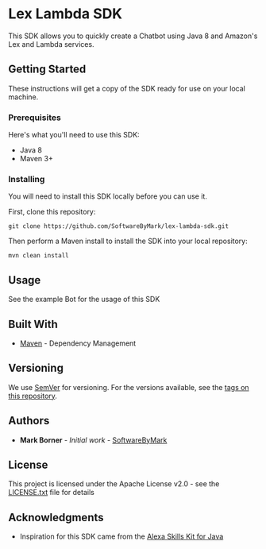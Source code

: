 # Lex Lambda SDK 

This SDK allows you to quickly create a Chatbot using Java 8 and Amazon's Lex and Lambda services.

## Getting Started

These instructions will get a copy of the SDK ready for use on your local machine.

### Prerequisites

Here's what you'll need to use this SDK:

* Java 8
* Maven 3+

### Installing

You will need to install this SDK locally before you can use it.

First, clone this repository:

```
git clone https://github.com/SoftwareByMark/lex-lambda-sdk.git
```

Then perform a Maven install to install the SDK into your local repository:

```
mvn clean install
```

## Usage

See the example Bot for the usage of this SDK

## Built With

* [Maven](https://maven.apache.org/) - Dependency Management

## Versioning

We use [SemVer](http://semver.org/) for versioning. For the versions available, see the [tags on this repository](https://github.com/softwarebymark/lex-lambda-sdk/tags). 

## Authors

* **Mark Borner** - *Initial work* - [SoftwareByMark](https://github.com/SoftwareByMark)

## License

This project is licensed under the Apache License v2.0 - see the [LICENSE.txt](LICENSE.txt) file for details

## Acknowledgments

* Inspiration for this SDK came from the [Alexa Skills Kit for Java](https://github.com/amzn/alexa-skills-kit-java)

